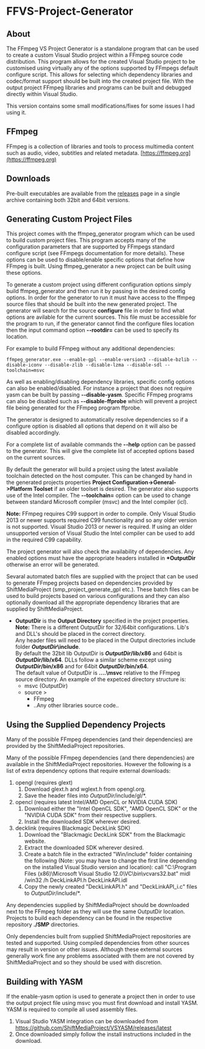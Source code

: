 FFVS-Project-Generator
=============
## About

The FFmpeg VS Project Generator is a standalone program that can be used to create a custom Visual Studio project within a FFmpeg source code distribution. This program allows for the created Visual Studio project to be customised using virtually any of the options supported by FFmpegs default configure script. This allows for selecting which dependency libraries and codec/format support should be built into the created project file. With the output project FFmpeg libraries and programs can be built and debugged directly within Visual Studio.

This version contains some small modifications/fixes for some issues I had using it.

## FFmpeg

FFmpeg is a collection of libraries and tools to process multimedia content such as audio, video, subtitles and related metadata. [https://ffmpeg.org](https://ffmpeg.org)

## Downloads

Pre-built executables are available from the [releases](https://github.com/ShiftMediaProject/FFmpeg/releases) page in a single archive containing both 32bit and 64bit versions.

## Generating Custom Project Files

This project comes with the ffmpeg_generator program which can be used to build custom project files.
This program accepts many of the configuration parameters that are supported by FFmpegs standard configure script (see FFmpegs documentation for more details).
These options can be used to disable/enable specific options that define how FFmpeg is built. Using ffmpeg_generator a new project can be built using these options.

To generate a custom project using different configuration options simply build ffmpeg_generator and then run it by passing in the desired config options. In order for the generator to run it must have access to the ffmpeg source files that should be built into the new generated project. The generator will search for the source **configure** file in order to find what options are avilable for the current sources. This file must be accessible for the program to run, if the generator cannot find the configure files location then the input command option **--rootdir=** can be used to specify its location.

For example to build FFmpeg without any additional dependencies:

```
ffmpeg_generator.exe --enable-gpl --enable-version3 --disable-bzlib --disable-iconv --disable-zlib --disable-lzma --disable-sdl --toolchain=msvc
```

As well as enabling/disabling dependency libraries, specific config options can also be enabled/disabled. For instance a project that does not require yasm can be built by passing **--disable-yasm**. Specific FFmpeg programs can also be disabled such as **--disable-ffprobe** which will prevent a project file being generated for the FFmpeg program ffprobe.

The generator is designed to automatically resolve dependencies so if a configure option is disabled all options that depend on it will also be disabled accordingly.

For a complete list of available commands the **--help** option can be passed to the generator. This will give the complete list of accepted options based on the current sources.

By default the generator will build a project using the latest available toolchain detected on the host computer. This can be changed by hand in the generated projects properties **Project Configuration->General->Platform Toolset** if an older toolset is desired. The generator also supports use of the Intel compiler. The **--toolchain=** option can be used to change between standard Microsoft compiler (msvc) and the Intel compiler (icl).

**Note:** FFmpeg requires C99 support in order to compile. Only Visual Studio 2013 or newer supports required C99 functionality and so any older version is not supported. Visual Studio 2013 or newer is required. If using an older unsupported version of Visual Studio the Intel compiler can be used to add in the required C99 capability.

The project generator will also check the availability of dependencies. Any enabled options must have the appropriate headers installed in __*OutputDir__ otherwise an error will be generated.

Sevaral automated batch files are supplied with the project that can be used to generate FFmpeg projects based on dependencies provided by ShiftMediaProject (smp_project_generate_gpl etc.). These batch files can be used to build projects based on various configurations and they can also optionally download all the appropriate dependency libraries that are supplied by ShiftMediaProject.
			
* __OutputDir__ is the **Output Directory** specified in the project properties.  
    **Note:** There is a different OutputDir for 32/64bit configurations. Lib's and DLL's should be placed in the correct directory.   
    Any header files will need to be placed in the Output directories include folder **_OutputDir_\include**.   
    By default the 32bit lib OutputDir is **_OutputDir_/lib/x86** and 64bit is **_OutputDir_/lib/x64**. DLLs follow a similar scheme except using **_OutputDir_/bin/x86** and for 64bit **_OutputDir_/bin/x64**.   
    The default value of OutputDir is **..\..\msvc** relative to the FFmpeg source directory. An example of the expetced directory structure is:   
    * msvc          (OutputDir)
    * source >
        * FFmpeg
        * ..Any other libraries source code..
	
## Using the Supplied Dependency Projects
	
Many of the possible FFmpeg dependencies (and their dependencies) are provided by the ShiftMediaProject repositories.

Many of the possible FFmpeg dependencies (and there dependencies) are available in the ShiftMediaProject repositories.
However the following is a list of extra dependency options that require external downloads:
1. opengl (requires glext)
	1. Download glext.h and wglext.h from opengl.org.
	2. Save the header files into *OutputDir*/include/gl/*.
2. opencl (requires latest Intel/AMD OpenCL or NVIDIA CUDA SDK)
	1. Download either the "Intel OpenCL SDK", "AMD OpenCL SDK" or the "NVIDIA CUDA SDK" from their respective suppliers.
	2. Install the downloaded SDK wherever desired.
3. decklink (requires Blackmagic DeckLink SDK)
	1. Download the "Blackmagic DeckLink SDK" from the Blackmagic website.
	2. Extract the downloaded SDK wherever desired.
    3. Create a batch file in the extracted "Win/include" folder containing the following (Note: you may have to change the first line depending on the installed Visual Studio version and location):
    call "C:\Program Files (x86)\Microsoft Visual Studio 12.0\VC\bin\vcvars32.bat"
    midl /win32 /h DeckLinkAPI.h DeckLinkAPI.idl
    4. Copy the newly created "DeckLinkAPI.h" and "DeckLinkAPI_i.c" files to *OutputDir*/include/*.
 
Any dependencies supplied by ShiftMediaProject should be downloaded next to the FFmpeg folder as they will use the same OutputDir location. Projects to build each dependency can be found in the respective repository **./SMP** directories.

Only dependencies built from supplied ShiftMediaProject repositories are tested and supported. Using compiled dependencies from other sources may result in version or other issues. Although these external sources generally work fine any problems associated with them are not covered by ShiftMediaProject and so they should be used with discretion.

## Building with YASM

If the enable-yasm option is used to generate a project then in order to use the output project file using msvc you must first download and install YASM.
YASM is required to compile all used assembly files.

1. Visual Studio YASM integration can be downloaded from https://github.com/ShiftMediaProject/VSYASM/releases/latest
2. Once downloaded simply follow the install instructions included in the download.
